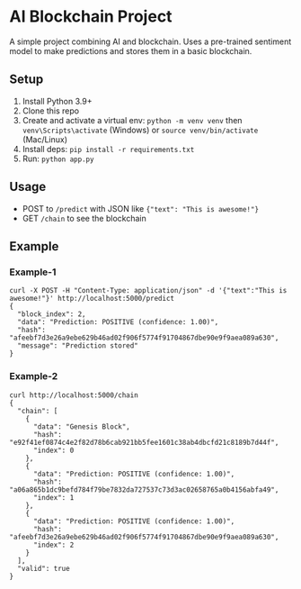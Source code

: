 # AI Blockchain Project
A simple project combining AI and blockchain. Uses a pre-trained sentiment model to make predictions and stores them in a basic blockchain.

## Setup
1. Install Python 3.9+
2. Clone this repo
3. Create and activate a virtual env: `python -m venv venv` then `venv\Scripts\activate` (Windows) or `source venv/bin/activate` (Mac/Linux)
4. Install deps: `pip install -r requirements.txt`
5. Run: `python app.py`

## Usage
- POST to `/predict` with JSON like `{"text": "This is awesome!"}`
- GET `/chain` to see the blockchain


## Example
### Example-1
```
curl -X POST -H "Content-Type: application/json" -d '{"text":"This is awesome!"}' http://localhost:5000/predict
{
  "block_index": 2, 
  "data": "Prediction: POSITIVE (confidence: 1.00)", 
  "hash": "afeebf7d3e26a9ebe629b46ad02f906f5774f91704867dbe90e9f9aea089a630", 
  "message": "Prediction stored"
}
```
### Example-2
```
curl http://localhost:5000/chain
{
  "chain": [
    {
      "data": "Genesis Block", 
      "hash": "e92f41ef0874c4e2f82d78b6cab921bb5fee1601c38ab4dbcfd21c8189b7d44f", 
      "index": 0
    }, 
    {
      "data": "Prediction: POSITIVE (confidence: 1.00)", 
      "hash": "a06a865b1dc9befd784f79be7832da727537c73d3ac02658765a0b4156abfa49", 
      "index": 1
    }, 
    {
      "data": "Prediction: POSITIVE (confidence: 1.00)", 
      "hash": "afeebf7d3e26a9ebe629b46ad02f906f5774f91704867dbe90e9f9aea089a630", 
      "index": 2
    }
  ], 
  "valid": true
}
```